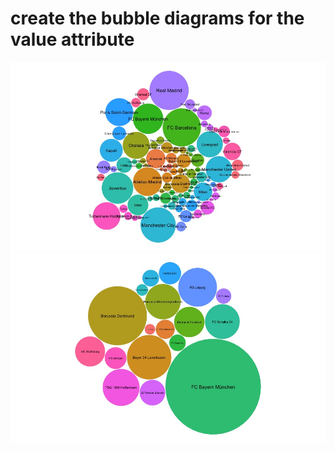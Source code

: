 # create the bubble diagrams for the value attribute

![european-leagues.jpeg](european-leagues.jpeg)
![bundesliga.jpeg](bundesliga.jpeg)
